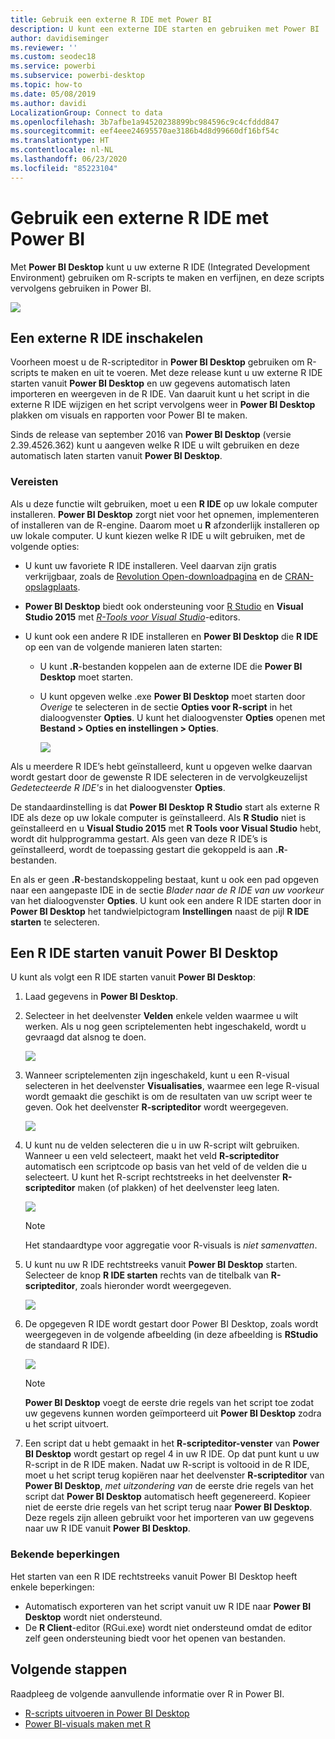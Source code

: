 ```yaml
---
title: Gebruik een externe R IDE met Power BI
description: U kunt een externe IDE starten en gebruiken met Power BI
author: davidiseminger
ms.reviewer: ''
ms.custom: seodec18
ms.service: powerbi
ms.subservice: powerbi-desktop
ms.topic: how-to
ms.date: 05/08/2019
ms.author: davidi
LocalizationGroup: Connect to data
ms.openlocfilehash: 3b7afbe1a94520238899bc984596c9c4cfddd847
ms.sourcegitcommit: eef4eee24695570ae3186b4d8d99660df16bf54c
ms.translationtype: HT
ms.contentlocale: nl-NL
ms.lasthandoff: 06/23/2020
ms.locfileid: "85223104"
---
```

# <a name="use-an-external-r-ide-with-power-bi"></a>Gebruik een externe R IDE met Power BI
Met **Power BI Desktop** kunt u uw externe R IDE (Integrated Development Environment) gebruiken om R-scripts te maken en verfijnen, en deze scripts vervolgens gebruiken in Power BI.

![](media/desktop-r-ide/r-ide_1a.png)

## <a name="enable-an-external-r-ide"></a>Een externe R IDE inschakelen
Voorheen moest u de R-scripteditor in **Power BI Desktop** gebruiken om R-scripts te maken en uit te voeren. Met deze release kunt u uw externe R IDE starten vanuit **Power BI Desktop** en uw gegevens automatisch laten importeren en weergeven in de R IDE. Van daaruit kunt u het script in die externe R IDE wijzigen en het script vervolgens weer in **Power BI Desktop** plakken om visuals en rapporten voor Power BI te maken.

Sinds de release van september 2016 van **Power BI Desktop** (versie 2.39.4526.362) kunt u aangeven welke R IDE u wilt gebruiken en deze automatisch laten starten vanuit **Power BI Desktop**.

### <a name="requirements"></a>Vereisten
Als u deze functie wilt gebruiken, moet u een **R IDE** op uw lokale computer installeren. **Power BI Desktop** zorgt niet voor het opnemen, implementeren of installeren van de R-engine. Daarom moet u **R** afzonderlijk installeren op uw lokale computer. U kunt kiezen welke R IDE u wilt gebruiken, met de volgende opties:

* U kunt uw favoriete R IDE installeren. Veel daarvan zijn gratis verkrijgbaar, zoals de [Revolution Open-downloadpagina](https://mran.revolutionanalytics.com/download/) en de [CRAN-opslagplaats](https://cran.r-project.org/bin/windows/base/).
* **Power BI Desktop** biedt ook ondersteuning voor [R Studio](https://www.rstudio.com/) en **Visual Studio 2015** met [*R-Tools voor Visual Studio*](/visualstudio/rtvs)-editors.
* U kunt ook een andere R IDE installeren en **Power BI Desktop** die **R IDE** op een van de volgende manieren laten starten:
  
  * U kunt **.R**-bestanden koppelen aan de externe IDE die **Power BI Desktop** moet starten.
  * U kunt opgeven welke .exe **Power BI Desktop** moet starten door *Overige* te selecteren in de sectie **Opties voor R-script** in het dialoogvenster **Opties**. U kunt het dialoogvenster **Opties** openen met **Bestand > Opties en instellingen > Opties**.
    
    ![](media/desktop-r-ide/r-ide_1b.png)

Als u meerdere R IDE’s hebt geïnstalleerd, kunt u opgeven welke daarvan wordt gestart door de gewenste R IDE selecteren in de vervolgkeuzelijst *Gedetecteerde R IDE's* in het dialoogvenster **Opties**.

De standaardinstelling is dat **Power BI Desktop** **R Studio** start als externe R IDE als deze op uw lokale computer is geïnstalleerd. Als **R Studio** niet is geïnstalleerd en u **Visual Studio 2015** met **R Tools voor Visual Studio** hebt, wordt dit hulpprogramma gestart. Als geen van deze R IDE’s is geïnstalleerd, wordt de toepassing gestart die gekoppeld is aan **.R**-bestanden.

En als er geen **.R**-bestandskoppeling bestaat, kunt u ook een pad opgeven naar een aangepaste IDE in de sectie *Blader naar de R IDE van uw voorkeur* van het dialoogvenster **Opties**. U kunt ook een andere R IDE starten door in **Power BI Desktop** het tandwielpictogram **Instellingen** naast de pijl **R IDE starten** te selecteren.

## <a name="launch-an-r-ide-from-power-bi-desktop"></a>Een R IDE starten vanuit Power BI Desktop
U kunt als volgt een R IDE starten vanuit **Power BI Desktop**:

1. Laad gegevens in **Power BI Desktop**.
2. Selecteer in het deelvenster **Velden** enkele velden waarmee u wilt werken. Als u nog geen scriptelementen hebt ingeschakeld, wordt u gevraagd dat alsnog te doen.
   
   ![](media/desktop-r-ide/r-ide_3.png)
3. Wanneer scriptelementen zijn ingeschakeld, kunt u een R-visual selecteren in het deelvenster **Visualisaties**, waarmee een lege R-visual wordt gemaakt die geschikt is om de resultaten van uw script weer te geven. Ook het deelvenster **R-scripteditor** wordt weergegeven.
   
   ![](media/desktop-r-ide/r-ide_4.png)
4. U kunt nu de velden selecteren die u in uw R-script wilt gebruiken. Wanneer u een veld selecteert, maakt het veld **R-scripteditor** automatisch een scriptcode op basis van het veld of de velden die u selecteert. U kunt het R-script rechtstreeks in het deelvenster **R-scripteditor** maken (of plakken) of het deelvenster leeg laten.
   
   ![](media/desktop-r-ide/r-ide_5.png)
   
   > [!NOTE]
   > Het standaardtype voor aggregatie voor R-visuals is *niet samenvatten*.
   > 
   > 
5. U kunt nu uw R IDE rechtstreeks vanuit **Power BI Desktop** starten. Selecteer de knop **R IDE starten** rechts van de titelbalk van **R-scripteditor**, zoals hieronder wordt weergegeven.
   
   ![](media/desktop-r-ide/r-ide_6.png)
6. De opgegeven R IDE wordt gestart door Power BI Desktop, zoals wordt weergegeven in de volgende afbeelding (in deze afbeelding is **RStudio** de standaard R IDE).
   
   ![](media/desktop-r-ide/r-ide_7.png)
   
   > [!NOTE]
   > **Power BI Desktop** voegt de eerste drie regels van het script toe zodat uw gegevens kunnen worden geïmporteerd uit **Power BI Desktop** zodra u het script uitvoert.
   > 
   > 
7. Een script dat u hebt gemaakt in het **R-scripteditor-venster** van **Power BI Desktop** wordt gestart op regel 4 in uw R IDE. Op dat punt kunt u uw R-script in de R IDE maken. Nadat uw R-script is voltooid in de R IDE, moet u het script terug kopiëren naar het deelvenster **R-scripteditor** van **Power BI Desktop**, *met uitzondering van* de eerste drie regels van het script dat **Power BI Desktop** automatisch heeft gegenereerd. Kopieer niet de eerste drie regels van het script terug naar **Power BI Desktop**. Deze regels zijn alleen gebruikt voor het importeren van uw gegevens naar uw R IDE vanuit **Power BI Desktop**.

### <a name="known-limitations"></a>Bekende beperkingen
Het starten van een R IDE rechtstreeks vanuit Power BI Desktop heeft enkele beperkingen:

* Automatisch exporteren van het script vanuit uw R IDE naar **Power BI Desktop** wordt niet ondersteund.
* De **R Client**-editor (RGui.exe) wordt niet ondersteund omdat de editor zelf geen ondersteuning biedt voor het openen van bestanden.

## <a name="next-steps"></a>Volgende stappen
Raadpleeg de volgende aanvullende informatie over R in Power BI.

* [R-scripts uitvoeren in Power BI Desktop](desktop-r-scripts.md)
* [Power BI-visuals maken met R](../create-reports/desktop-r-visuals.md)
